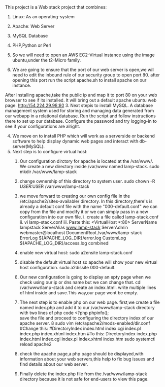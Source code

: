 This project is a Web stack project that combines:
1. Linux: As an operating-system
2. Apache: Web Server
3. MySQL Database
4. PHP,Python or Perl


1. So we will need to open an AWS EC2-Virtual instance using the image ubuntu,under the t2-Micro family.
2. We are going to ensure that the port of our web server is open,we will need to edit the inbound rule of our security group to open port 80. after opening this port run the script
apache.sh to install apache on our instance.

After Installing apache,take the public ip and map it to port 80 on your web browser to see if its installed. It will bring out a default apache ubuntu web page.
       http://54.224.29.98:80
3. Next stepis to install MySQL. A database management system used for storing and managing data generated from our webapp in a relational database. Run the script and follow instructions there to set up our database. Configure the password and try logging-in to see if your configurations are alright.

4. We move on to install PHP which will work as a serverside or backend software to help display dynamic web pages and interact with db-server(MySQL).
5. Next step is to configure virtual host:
    1. Our configuration dirctory for apache is located at the /var/www/. We create a new directory inside /var/www named lamp-stack. 
           sudo mkdir /var/www/lamp-stack

    2. change ownership of this directory to system user.
         sudo chown -R $USER:$USER /var/www/lamp-stack
    
    3. we move forward to creating our own config file in the /etc/apache2/sites-available/ directory. In this directory,there's is already a default conf file with the name "000-default.conf" we can copy from the file and modify it or we can simply pass in a new configuration into our own file.
     i. create a file called lamp-stack.conf
     ii. vi lamp-stack.conf
     iii. Paste this:
             <VirtualHost *:80>
               ServerName lampstack
               ServerAlias www.lamp-stack
               ServerAdmin webmaster@localhost
               DocumentRoot /var/www/lamp-stack
               ErrorLog ${APACHE_LOG_DIR}/error.log
               CustomLog ${APACHE_LOG_DIR}/access.log combined
             </VirtualHost> 


    4. enable new virtual host:
            sudo a2ensite lamp-stack.conf
    5. disable the default virtual host so apache will show your new virtual host configuration.
              sudo a2dissite 000-default.
    6. Our new configuration is going to display an epty page when we check using our ip or dns name but we can change that. cd /var/www/lamp-stack and create an index.html. write multiple lines of html inside and save.This way,our page wont be empty.
    7. The next step is to enable php on our web page. first,we create a file named index.php and add it to our /var/www/lamp-stack  directory with two lines of php code
                  <?php
                  phpinfo();    
       save the file and proceed to configuring the directory index of our apache server.
    8      sudo vim /etc/apache2/mods-enabled/dir.conf
           <IfModule mod_dir.c>
             #Change this:
             #DirectoryIndex index.html index.cgi index.pl index.php index.xhtml index.htm
             #To this:
             DirectoryIndex index.php index.html index.cgi index.pl index.xhtml index.htm
           </IfModule>
            sudo systemctl reload apache2
    9. check the apache page,a php page should be displayed,with information about your web servers,this help to fix bug issues and find details about our web server.
    10. Finally delete the index.php file from the /var/www/lamp-stack directory because it is not safe for end-users to view this page.

